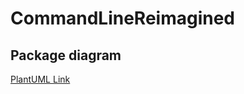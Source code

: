 # CommandLineReimagined

## Package diagram
[PlantUML Link](https://groupeisagri-tools-plantuml-appservice.azurewebsites.net/uml/RL51QWCn3Bpx5IRtVA7GcXO2EPGcxQNa8Bp2cBNbnNOeeVJlTJPELhlhcpMZ6Otar5iQ88ANBw1x4yEPEXLSY397e5Gef2pIeqi7FmGgs25V7Cg8EWCPXqAy5pqOb9ldOTZ8No7bTtavgo7RGAThlQEC4VIrtWTZzKdyCPqAtWDrUqjOzKUCtXAuKLpfD1TzsNG6L_i_T-eUBusQ3wGEeoLpg-2Y8EMnv1vlPJ7y2R6_ssJhRlfNTHXRPvl8xVQ9nscGeww1ymGjUehRODVN4sjiFKTCKNcu1JYTUidCZoguD_TRmIlTOpac4zDWRhO0brQpckiQ1BzfWwv_BUfZCli7)